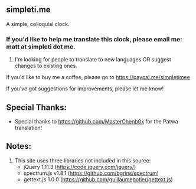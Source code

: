 ## simpleti.me
A simple, colloquial clock.

### If you'd like to help me translate this clock, please email me: matt at simpleti dot me.
1. I'm looking for people to translate to new languages OR suggest changes to existing ones.

If you'd like to buy me a coffee, please go to https://paypal.me/simpletimee

If you've got suggestions for improvements, please let me know!

## Special Thanks:
   - Special thanks to https://github.com/MasterChenb0x for the Patwa translation!

## Notes:
1. This site uses three libraries not included in this source:
   - jQuery 1.11.3 (https://code.jquery.com/jquery/)
   - spectrum.js v1.8.1 (https://github.com/bgrins/spectrum)
   - gettext.js 1.0.0 (https://github.com/guillaumepotier/gettext.js)
